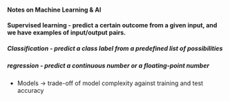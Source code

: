 #### Notes on Machine Learning & AI

#### Supervised learning - predict a certain outcome from a given input, and we have examples of input/output pairs. 

##### Classification - predict a class label from a predefined list of possibilities
##### regression - predict a continuous number or a floating-point number 
 - Models ->  trade-off of model complexity against training and test accuracy

 
